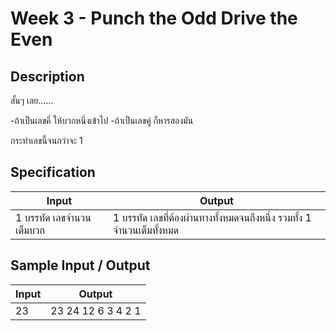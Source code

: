 # Week 3 - Punch the Odd Drive the Even
## Description
สั้นๆ เลย......

-ถ้าเป็นเลขคี่ ให้บวกหนึ่งเข้าไป
-ถ้าเป็นเลขคู่ ก็หารสองมัน

กระทำเลขนี้จนกว่าจะ 1

## Specification
|Input|Output|
|-|-|
|1 บรรทัด เลขจำนวนเต็มบวก|1 บรรทัด เลขที่ต้องผ่านทางทั้งหมดจนถึงหนึ่ง รวมทั้ง 1 จำนวนเต็มทั้งหมด|

## Sample Input / Output
|Input|Output|
|-|-|
|23|23 24 12 6 3 4 2 1|
